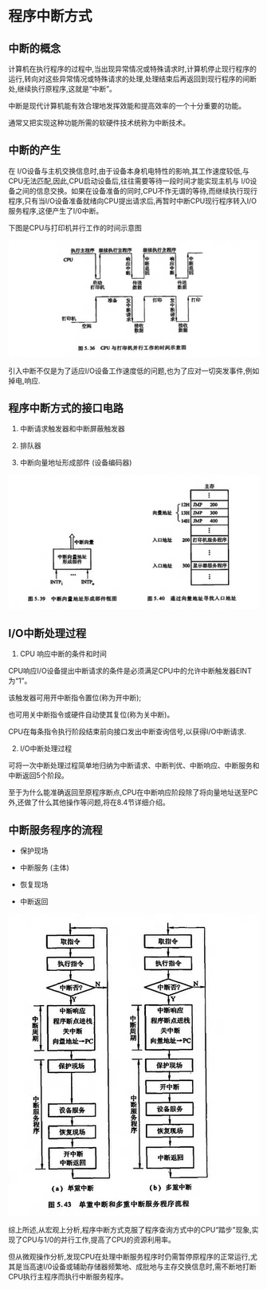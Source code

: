 # 程序中断方式

## 中断的概念

计算机在执行程序的过程中,当出现异常情况或特殊请求时,计算机停止现行程序的运行,转向对这些异常情况或特殊请求的处理,处理结束后再返回到现行程序的间断处,继续执行原程序,这就是“中断”。

中断是现代计算机能有效合理地发挥效能和提高效率的一个十分重要的功能。

通常又把实现这种功能所需的软硬件技术统称为中断技术。

## 中断的产生

在 I/O设备与主机交换信息时,由于设备本身机电特性的影响,其工作速度较低,与CPU无法匹配,因此,CPU启动设备后,往往需要等待一段时间才能实现主机与 I/0设备之间的信息交换。如果在设备准备的同时,CPU不作无谓的等待,而继续执行现行程序,只有当I/O设备准备就绪向CPU提出请求后,再暂时中断CPU现行程序转入I/O服务程序,这便产生了I/0中断。

下图是CPU与打印机并行工作的时间示意图

![5.36](微信截图_20240807010401.png)

引入中断不仅是为了适应I/O设备工作速度低的问题,也为了应对一切突发事件,例如掉电,响应.

## 程序中断方式的接口电路

1. 中断请求触发器和中断屏蔽触发器

2. 排队器

3. 中断向量地址形成部件 (设备编码器)

![5.39.40](微信截图_20240807011209.png)

## I/O中断处理过程

1. CPU 响应中断的条件和时间

CPU响应I/O设备提出中断请求的条件是必须满足CPU中的允许中断触发器EINT为“1”。

该触发器可用开中断指令置位(称为开中断);

也可用关中断指令或硬件自动使其复位(称为关中断)。

CPU在每条指令执行阶段结束前向接口发出中断查询信号,以获得I/O中断请求.

2. I/O中断处理过程

可将一次中断处理过程简单地归纳为中断请求、中断判优、中断响应、中断服务和中断返回5个阶段。

至于为什么能准确返回至原程序断点,CPU在中断响应阶段除了将向量地址送至PC外,还做了什么其他操作等问题,将在8.4节详细介绍。

## 中断服务程序的流程

- 保护现场

- 中断服务 (主体)

- 恢复现场

- 中断返回

![中断流程](微信截图_20240807012032.png)

综上所述,从宏观上分析,程序中断方式克服了程序查询方式中的CPU“踏步"现象,实现了CPU与1/0的并行工作,提高了CPU的资源利用率。

但从微观操作分析,发现CPU在处理中断服务程序时仍需暂停原程序的正常运行,尤其是当高速I/0设备或辅助存储器频繁地、成批地与主存交换信息时,需不断地打断CPU执行主程序而执行中断服务程序。

